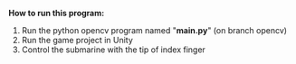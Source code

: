 **How to run this program:**
1. Run the python opencv program named "**main.py**" (on branch opencv)
2. Run the game project in Unity
3. Control the submarine with the tip of index finger
